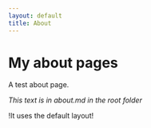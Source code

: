 ```yaml
---
layout: default
title: About
---
```

# My about pages

A test about page.

_This text is in about.md in the root folder_

!It uses the default layout!
